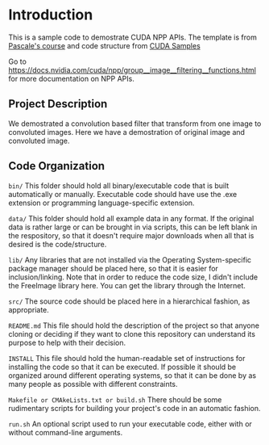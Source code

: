 # Introduction
This is a sample code to demostrate CUDA NPP APIs. The template is from [Pascale's course](https://github.com/PascaleCourseraCourses/CUDAatScaleForTheEnterpriseCourseProjectTemplate) and code structure from [CUDA Samples](https://github.com/nvidia/cuda-samples)

Go to https://docs.nvidia.com/cuda/npp/group__image__filtering__functions.html for more documentation on NPP APIs.

## Project Description

We demostrated a convolution based filter that transform from one image to convoluted images. Here we have a demostration of original image and convoluted image.

## Code Organization

```bin/```
This folder should hold all binary/executable code that is built automatically or manually. Executable code should have use the .exe extension or programming language-specific extension.

```data/```
This folder should hold all example data in any format. If the original data is rather large or can be brought in via scripts, this can be left blank in the respository, so that it doesn't require major downloads when all that is desired is the code/structure.

```lib/```
Any libraries that are not installed via the Operating System-specific package manager should be placed here, so that it is easier for inclusion/linking.
Note that in order to reduce the code size, I didn't include the FreeImage library here. You can get the library through the Internet.

```src/```
The source code should be placed here in a hierarchical fashion, as appropriate.

```README.md```
This file should hold the description of the project so that anyone cloning or deciding if they want to clone this repository can understand its purpose to help with their decision.

```INSTALL```
This file should hold the human-readable set of instructions for installing the code so that it can be executed. If possible it should be organized around different operating systems, so that it can be done by as many people as possible with different constraints.

```Makefile or CMAkeLists.txt or build.sh```
There should be some rudimentary scripts for building your project's code in an automatic fashion.

```run.sh```
An optional script used to run your executable code, either with or without command-line arguments.
